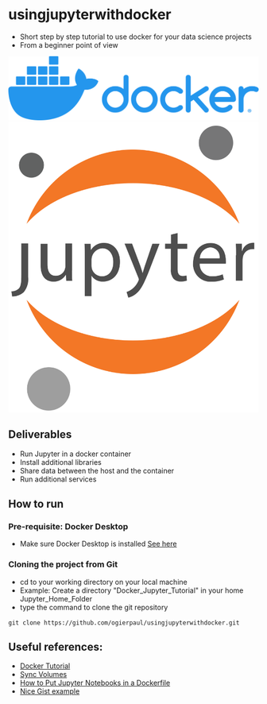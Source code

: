 # usingjupyterwithdocker
- Short step by step tutorial to use docker for your data science projects
- From a beginner point of view

![Docker-Logo](https://github.com/ogierpaul/usingjupyterwithdocker/blob/master/images/docker_logo.png)
![Jupyter-Logo](https://github.com/ogierpaul/usingjupyterwithdocker/blob/master/images/jupyter_logo.png)

## Deliverables
- Run Jupyter in a docker container
- Install additional libraries
- Share data between the host and the container
- Run additional services


## How to run
### Pre-requisite: Docker Desktop
- Make sure Docker Desktop is installed [See here](https://docs.docker.com/docker-for-mac/install/)
### Cloning the project from Git
- cd to your working directory on your local machine
- Example: Create a directory "Docker_Jupyter_Tutorial" in your home Jupyter_Home_Folder
- type the command to clone the git repository

````
git clone https://github.com/ogierpaul/usingjupyterwithdocker.git
````

## Useful references:
- [Docker Tutorial](https://docker-curriculum.com/#introduction)
- [Sync Volumes](https://thenewstack.io/docker-basics-how-to-share-data-between-a-docker-container-and-host/)
- [How to Put Jupyter Notebooks in a Dockerfile](https://u.group/thinking/how-to-put-jupyter-notebooks-in-a-dockerfile/)
- [Nice Gist example](https://gist.github.com/psychemedia/8fa117e34c62b7f80b6c595b8ba4f488)

